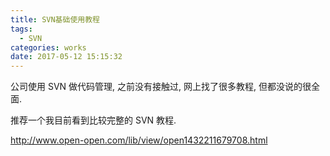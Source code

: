 ```yaml
---
title: SVN基础使用教程
tags:
  - SVN
categories: works
date: 2017-05-12 15:15:32
---
```


公司使用 SVN 做代码管理, 之前没有接触过, 网上找了很多教程, 但都没说的很全面.

推荐一个我目前看到比较完整的 SVN 教程.

http://www.open-open.com/lib/view/open1432211679708.html
